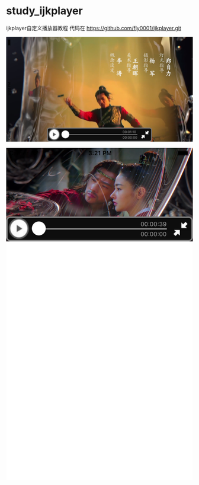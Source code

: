# study_ijkplayer
ijkplayer自定义播放器教程   代码在 https://github.com/fly0001/ijkplayer.git

![截图1竖屏小屏幕](https://github.com/fly0001/ijkplayer/raw/master/ijkpro/Assets.xcassets/1.png)

![截图1竖屏小屏幕](https://github.com/fly0001/ijkplayer/raw/master/ijkpro/Assets.xcassets/2.png)

